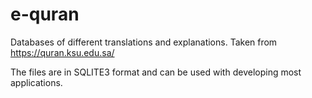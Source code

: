# e-quran
Databases of different translations and explanations. Taken from https://quran.ksu.edu.sa/

The files are in SQLITE3 format and can be used with developing most applications.
